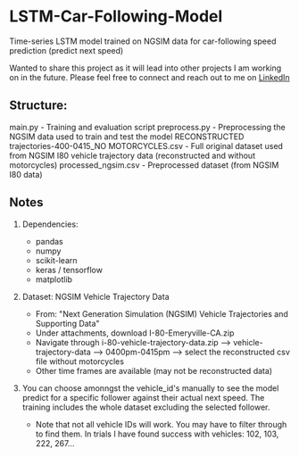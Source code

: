# LSTM-Car-Following-Model
Time-series LSTM model trained on NGSIM data for car-following speed prediction (predict next speed)

Wanted to share this project as it will lead into other projects I am working on in the future. Please feel free to connect and reach out to me on [LinkedIn](www.linkedin.com/in/rohanbuch)

## Structure:
main.py - Training and evaluation script
preprocess.py - Preprocessing the NGSIM data used to train and test the model
RECONSTRUCTED trajectories-400-0415_NO MOTORCYCLES.csv - Full original dataset used from NGSIM I80 vehicle trajectory data (reconstructed and without motorcycles)
processed_ngsim.csv - Preprocessed dataset (from NGSIM I80 data)

## Notes
1. Dependencies:
   - pandas
   - numpy
   - scikit-learn
   - keras / tensorflow
   - matplotlib
     
2. Dataset: NGSIM Vehicle Trajectory Data
   - From: "Next Generation Simulation (NGSIM) Vehicle Trajectories and Supporting Data"
   - Under attachments, download I-80-Emeryville-CA.zip
   - Navigate through i-80-vehicle-trajectory-data.zip --> vehicle-trajectory-data --> 0400pm-0415pm --> select the reconstructed csv file without motorcycles
   - Other time frames are available (may not be reconstructed data)
   
3. You can choose amonngst the vehicle_id's manually to see the model predict for a specific follower against their actual next speed. The training includes the whole dataset excluding the selected follower.
   - Note that not all vehicle IDs will work. You may have to filter through to find them. In trials I have found success with vehicles: 102, 103, 222, 267...
